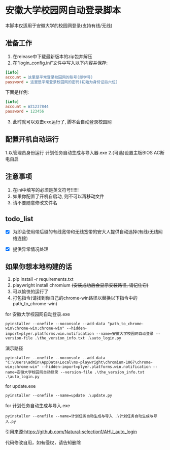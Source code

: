# 安徽大学校园网自动登录脚本
本脚本仅适用于安徽大学的校园网登录(支持有线/无线)

## 准备工作

1. 在release中下载最新版本的zip包并解压
2. 在"login_config.ini"文件中写入以下内容并保存:

```ini
[info]
account = 这里是平常登录校园网的账号(即学号)
password = 这里是平常登录校园网的密码(初始为身份证后六位)
```

下面是样例:

```ini
[info]
account = WZ1237844
password = 123456
```

3. 此时就可以双击exe运行了, 脚本会自动登录校园网


## 配置开机自动运行
1.以管理员身份运行 计划任务自动生成与导入器.exe
2.(可选)设置主板BIOS AC断电自启
## 注意事项

1. 在ini中填写的必须是英文符号!!!!!!
2. 如果你配置了开机自启动, 则不可以再移动文件
3. 请不要随意修改文件名


## todo_list

- [x] 为即会使用带后缀的有线宽带和无线宽带的安大人提供自动选择(有线/无线网络连接)
- [x] 提供异常情况处理


## 如果你想本地构建的话
1. pip install -r requirements.txt
2. playwright install chromium ~~(安装成功后会显示安装路径, 请记住它)~~
3. 可以愉快的运行了
4. 打包指令(请找到你自己的chrome-win路径以替换以下指令中的path_to_chrome-win)

for 安徽大学校园网自动登录.exe
```shell
pyinstaller --onefile --noconsole --add-data "path_to_chrome-win\chrome-win;chrome-win" --hidden-import=plyer.platforms.win.notification --name=安徽大学校园网自动登录 --version-file .\the_version_info.txt .\auto_login.py
```
演示路径
```shell
pyinstaller --onefile --noconsole --add-data "C:\Users\admin\AppData\Local\ms-playwright\chromium-1067\chrome-win;chrome-win" --hidden-import=plyer.platforms.win.notification --name=安徽大学校园网自动登录 --version-file .\the_version_info.txt .\auto_login.py
```

for update.exe
```shell
pyinstaller --onefile --name=update .\update.py
```
for 计划任务自动生成与导入.exe
```shell
pyinstaller --onefile --name=计划任务自动生成与导入 .\计划任务自动生成与导入.py
```
引用来源:https://github.com/Natural-selection1/AHU_auto_login

代码修改自用，如有侵权，请告知删除